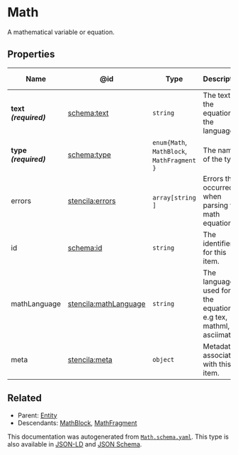 # Math

A mathematical variable or equation.

## Properties

| Name                  | @id                                                                   | Type                                            | Description                                                    | Inherited from     |
| --------------------- | --------------------------------------------------------------------- | ----------------------------------------------- | -------------------------------------------------------------- | ------------------ |
| **text _(required)_** | [schema:text](https://schema.org/text)                                | `string`                                        | The text of the equation in the language.                      | [Math](./Math)     |
| **type _(required)_** | [schema:type](https://schema.org/type)                                | `enum{`​`Math`, `MathBlock`, `MathFragment`​`}` | The name of the type.                                          | [Entity](./Entity) |
| errors                | [stencila:errors](https://schema.stenci.la/errors.jsonld)             | `array[`​`string`​`]`                           | Errors that occurred when parsing the math equation.           | [Math](./Math)     |
| id                    | [schema:id](https://schema.org/id)                                    | `string`                                        | The identifier for this item.                                  | [Entity](./Entity) |
| mathLanguage          | [stencila:mathLanguage](https://schema.stenci.la/mathLanguage.jsonld) | `string`                                        | The language used for the equation e.g tex, mathml, asciimath. | [Math](./Math)     |
| meta                  | [stencila:meta](https://schema.stenci.la/meta.jsonld)                 | `object`                                        | Metadata associated with this item.                            | [Entity](./Entity) |

## Related

-   Parent: [Entity](./Entity)
-   Descendants: [MathBlock](./MathBlock), [MathFragment](./MathFragment)

 This documentation was autogenerated from [`Math.schema.yaml`](https://github.com/stencila/schema/blob/master/schema/Math.schema.yaml). This type is also available in [JSON-LD](https://schema.stenci.la/Math.jsonld) and [JSON Schema](https://schema.stenci.la/Math.schema.json).
